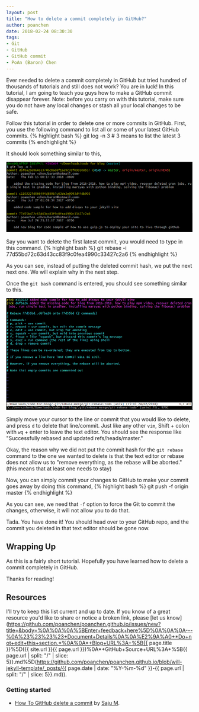 ```yaml
---
layout: post
title: "How to delete a commit completely in GitHub?"
author: poanchen
date: 2018-02-24 08:30:30
tags:
- Git
- GitHub
- GitHub commit
- PoAn (Baron) Chen
---
```

Ever needed to delete a commit completely in GitHub but tried hundred of thousands of tutorials and still does not work? You are in luck! In this tutorial, I am going to teach you guys how to make a GitHub commit disappear forever. Note: before you carry on with this tutorial, make sure you do not have any local changes or stash all your local changes to be safe.

Follow this tutorial in order to delete one or more commits in GitHub. First, you use the following command to list all or some of your latest GitHub commits.
{% highlight bash %}
  git log -n 3 # 3 means to list the latest 3 commits
{% endhighlight %}

It should look something similar to this,

<img src="/img/2018/02/24/How-to-delete-a-commit-completely-in GitHub/git log top 3 commits.PNG" alt="git log top 3 commits">

Say you want to delete the first latest commit, you would need to type in this command.
{% highlight bash %}
  git rebase -i 77d55bd72c63d43cc83f9c0fea4990c33427c2a6
{% endhighlight %}

As you can see, instead of putting the deleted commit hash, we put the next next one. We will explain why in the next step.

Once the `git bash` command is entered, you should see something similar to this.

<img src="/img/2018/02/24/How-to-delete-a-commit-completely-in GitHub/git bash command.PNG" alt="git bash command">

Simply move your cursor to the line or commit that you would like to delete, and press `d` to delete that line/commit. Just like any other `vim`, Shift + colon with `wq` + enter to leave the text editor. You should see the response like "Successfully rebased and updated refs/heads/master."

Okay, the reason why we did not put the commit hash for the `git rebase` command to the one we wanted to delete is that the text editor or rebase does not allow us to "remove everything, as the rebase will be aborted." (this means that at least one needs to stay)

Now, you can simply commit your changes to GitHub to make your commit goes away by doing this command,
{% highlight bash %}
  git push -f origin master
{% endhighlight %}

As you can see, we need that `-f` option to force the Git to commit the changes, otherwise, it will not allow you to do that.

Tada. You have done it! You should head over to your GitHub repo, and the commit you deleted in that text editor should be gone now.

## Wrapping Up

As this is a fairly short tutorial. Hopefully you have learned how to delete a commit completely in GitHub.

Thanks for reading!

## Resources

I'll try to keep this list current and up to date. If you know of a great resource you'd like to share or notice a broken link, please [let us know](https://github.com/poanchen/poanchen.github.io/issues/new?title=&body=%0A%0A%0A%5BEnter+feedback+here%5D%0A%0A%0A---%0A%23%23%23%23+Document+Details%0A%0A%E2%9A%A0+*Do+not+edit+this+section.*%0A%0A*+Blog+URL%3A+%5B{{ page.title }}%5D({{ site.url }}{{ page.url }})%0A*+GitHub+Source+URL%3A+%5B{{ page.url | split: "/" | slice: 5}}.md%5D(https://github.com/poanchen/poanchen.github.io/blob/will-jekyll-template/_posts/{{ page.date | date: "%Y-%m-%d" }}-{{ page.url | split: "/" | slice: 5}}.md)).

### Getting started

* [How To GitHub delete a commit](https://www.youtube.com/watch?v=B5Ss4xNYWDY) by [Saju M](https://www.youtube.com/channel/UC46XhaCEaPAuSrM_LPm7Ruw).